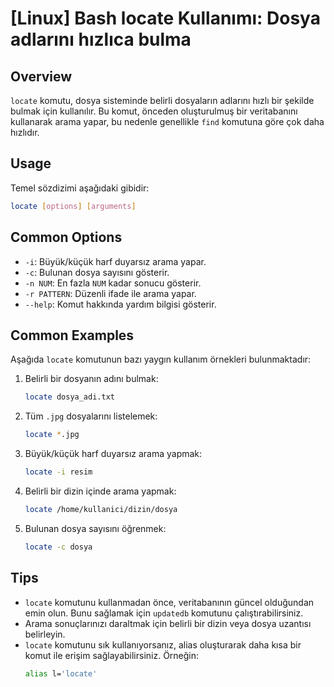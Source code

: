 # [Linux] Bash locate Kullanımı: Dosya adlarını hızlıca bulma

## Overview
`locate` komutu, dosya sisteminde belirli dosyaların adlarını hızlı bir şekilde bulmak için kullanılır. Bu komut, önceden oluşturulmuş bir veritabanını kullanarak arama yapar, bu nedenle genellikle `find` komutuna göre çok daha hızlıdır.

## Usage
Temel sözdizimi aşağıdaki gibidir:

```bash
locate [options] [arguments]
```

## Common Options
- `-i`: Büyük/küçük harf duyarsız arama yapar.
- `-c`: Bulunan dosya sayısını gösterir.
- `-n NUM`: En fazla `NUM` kadar sonucu gösterir.
- `-r PATTERN`: Düzenli ifade ile arama yapar.
- `--help`: Komut hakkında yardım bilgisi gösterir.

## Common Examples
Aşağıda `locate` komutunun bazı yaygın kullanım örnekleri bulunmaktadır:

1. Belirli bir dosyanın adını bulmak:
   ```bash
   locate dosya_adi.txt
   ```

2. Tüm `.jpg` dosyalarını listelemek:
   ```bash
   locate *.jpg
   ```

3. Büyük/küçük harf duyarsız arama yapmak:
   ```bash
   locate -i resim
   ```

4. Belirli bir dizin içinde arama yapmak:
   ```bash
   locate /home/kullanici/dizin/dosya
   ```

5. Bulunan dosya sayısını öğrenmek:
   ```bash
   locate -c dosya
   ```

## Tips
- `locate` komutunu kullanmadan önce, veritabanının güncel olduğundan emin olun. Bunu sağlamak için `updatedb` komutunu çalıştırabilirsiniz.
- Arama sonuçlarınızı daraltmak için belirli bir dizin veya dosya uzantısı belirleyin.
- `locate` komutunu sık kullanıyorsanız, alias oluşturarak daha kısa bir komut ile erişim sağlayabilirsiniz. Örneğin:
  ```bash
  alias l='locate'
  ```